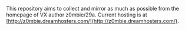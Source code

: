 This repository aims to collect and mirror as much as possible from the homepage of VX author z0mbie/29a. Current hosting is at [http://z0mbie.dreamhosters.com/](http://z0mbie.dreamhosters.com/).
